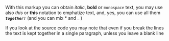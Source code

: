 With this markup you can obtain *italic*, **bold** 
or `monospace` text, you may use also _this_ or
__this__ notation to emphatize text, and, yes, you 
can use all them ***`together!`*** (and you can mix * and 
_ )


If you look at the source code you may note that
even 
if 
you 
break 
the 
lines 
the text is kept together
in a single paragraph, unless you leave a blank 
line